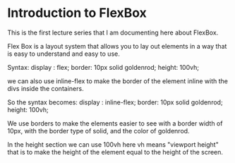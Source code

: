 # Introduction to FlexBox

This is the first lecture series that I am documenting here about FlexBox.

Flex Box is a layout system that allows you to lay out elements in a way that is easy to understand and easy to use.

Syntax:
    display : flex;
    border: 10px solid goldenrod;
    height: 100vh;

we can also use inline-flex to make the border of the element inline with the divs inside the containers.

So the syntax becomes:
    display : inline-flex;
    border: 10px solid goldenrod;
    height: 100vh;

We use borders to make the elements easier to see with a border width of 10px, with the border type of solid, and the color of goldenrod.

In the height section we can use 100vh here vh means "viewport height" that is to make the height of the element equal to the height of the screen.
